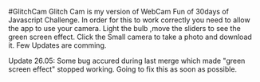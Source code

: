 #GlitchCam
Glitch Cam is my version of WebCam Fun of 30days of Javascript Challenge. 
In order for this to work correctly you need to allow the app to use your camera. 
Light the bulb ,move the sliders to see the green screen effect. Click the Small camera to take a photo and download it. 
Few Updates are comming.

Update 26.05:
Some bug accured during last merge which made "green screen effect" stopped working. Going to fix this as soon as possible. 

